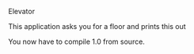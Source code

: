 Elevator

This application asks you for a floor and prints this out

You now have to compile 1.0 from source.
